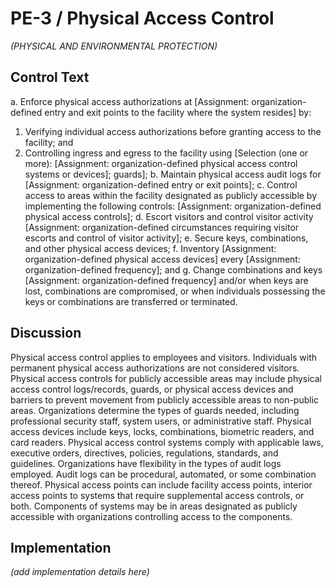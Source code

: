 # PE-3 / Physical Access Control

_(PHYSICAL AND ENVIRONMENTAL PROTECTION)_

## Control Text


a. Enforce physical access authorizations at [Assignment: organization-defined entry and exit points to the facility where the system resides] by:

1. Verifying individual access authorizations before granting access to the facility; and
2. Controlling ingress and egress to the facility using [Selection (one or more): [Assignment: organization-defined physical access control systems or devices]; guards];
b. Maintain physical access audit logs for [Assignment: organization-defined entry or exit points];
c. Control access to areas within the facility designated as publicly accessible by implementing the following controls: [Assignment: organization-defined physical access controls];
d. Escort visitors and control visitor activity [Assignment: organization-defined circumstances requiring visitor escorts and control of visitor activity];
e. Secure keys, combinations, and other physical access devices;
f. Inventory [Assignment: organization-defined physical access devices] every [Assignment: organization-defined frequency]; and
g. Change combinations and keys [Assignment: organization-defined frequency] and/or when keys are lost, combinations are compromised, or when individuals possessing the keys or combinations are transferred or terminated.

## Discussion

Physical access control applies to employees and visitors. Individuals with permanent physical access authorizations are not considered visitors. Physical access controls for publicly accessible areas may include physical access control logs/records, guards, or physical access devices and barriers to prevent movement from publicly accessible areas to non-public areas. Organizations determine the types of guards needed, including professional security staff, system users, or administrative staff. Physical access devices include keys, locks, combinations, biometric readers, and card readers. Physical access control systems comply with applicable laws, executive orders, directives, policies, regulations, standards, and guidelines. Organizations have flexibility in the types of audit logs employed. Audit logs can be procedural, automated, or some combination thereof. Physical access points can include facility access points, interior access points to systems that require supplemental access controls, or both. Components of systems may be in areas designated as publicly accessible with organizations controlling access to the components.

## Implementation

_(add implementation details here)_